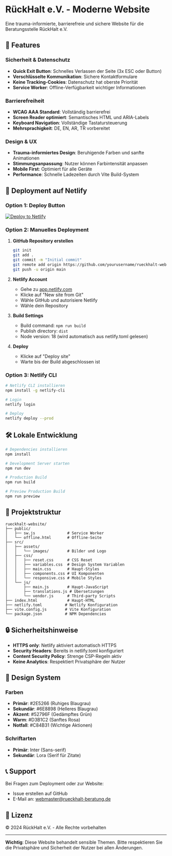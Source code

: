 # RückHalt e.V. - Moderne Website

Eine trauma-informierte, barrierefreie und sichere Website für die Beratungsstelle RückHalt e.V.

## 🎯 Features

### Sicherheit & Datenschutz
- **Quick Exit Button**: Schnelles Verlassen der Seite (3x ESC oder Button)
- **Verschlüsselte Kommunikation**: Sichere Kontaktformulare
- **Keine Tracking-Cookies**: Datenschutz hat oberste Priorität
- **Service Worker**: Offline-Verfügbarkeit wichtiger Informationen

### Barrierefreiheit
- **WCAG AAA Standard**: Vollständig barrierefrei
- **Screen Reader optimiert**: Semantisches HTML und ARIA-Labels
- **Keyboard Navigation**: Vollständige Tastatursteuerung
- **Mehrsprachigkeit**: DE, EN, AR, TR vorbereitet

### Design & UX
- **Trauma-informiertes Design**: Beruhigende Farben und sanfte Animationen
- **Stimmungsanpassung**: Nutzer können Farbintensität anpassen
- **Mobile First**: Optimiert für alle Geräte
- **Performance**: Schnelle Ladezeiten durch Vite Build-System

## 🚀 Deployment auf Netlify

### Option 1: Deploy Button
[![Deploy to Netlify](https://www.netlify.com/img/deploy/button.svg)](https://app.netlify.com/start/deploy?repository=https://github.com/yourusername/rueckhalt-website)

### Option 2: Manuelles Deployment

1. **GitHub Repository erstellen**
   ```bash
   git init
   git add .
   git commit -m "Initial commit"
   git remote add origin https://github.com/yourusername/rueckhalt-website.git
   git push -u origin main
   ```

2. **Netlify Account**
   - Gehe zu [app.netlify.com](https://app.netlify.com)
   - Klicke auf "New site from Git"
   - Wähle GitHub und autorisiere Netlify
   - Wähle dein Repository

3. **Build Settings**
   - Build command: `npm run build`
   - Publish directory: `dist`
   - Node version: 18 (wird automatisch aus netlify.toml gelesen)

4. **Deploy**
   - Klicke auf "Deploy site"
   - Warte bis der Build abgeschlossen ist

### Option 3: Netlify CLI

```bash
# Netlify CLI installieren
npm install -g netlify-cli

# Login
netlify login

# Deploy
netlify deploy --prod
```

## 🛠️ Lokale Entwicklung

```bash
# Dependencies installieren
npm install

# Development Server starten
npm run dev

# Production Build
npm run build

# Preview Production Build
npm run preview
```

## 📁 Projektstruktur

```
rueckhalt-website/
├── public/
│   ├── sw.js              # Service Worker
│   └── offline.html       # Offline-Seite
├── src/
│   ├── assets/
│   │   └── images/        # Bilder und Logo
│   ├── css/
│   │   ├── reset.css      # CSS Reset
│   │   ├── variables.css  # Design System Variablen
│   │   ├── main.css       # Haupt-Styles
│   │   ├── components.css # UI Komponenten
│   │   └── responsive.css # Mobile Styles
│   └── js/
│       ├── main.js        # Haupt-JavaScript
│       ├── translations.js # Übersetzungen
│       └── vendor.js      # Third-party Scripts
├── index.html             # Haupt-HTML
├── netlify.toml          # Netlify Konfiguration
├── vite.config.js        # Vite Konfiguration
└── package.json          # NPM Dependencies
```

## 🔒 Sicherheitshinweise

- **HTTPS only**: Netlify aktiviert automatisch HTTPS
- **Security Headers**: Bereits in netlify.toml konfiguriert
- **Content Security Policy**: Strenge CSP-Regeln aktiv
- **Keine Analytics**: Respektiert Privatsphäre der Nutzer

## 🎨 Design System

### Farben
- **Primär**: #2E5266 (Ruhiges Blaugrau)
- **Sekundär**: #6E8898 (Helleres Blaugrau)
- **Akzent**: #52796F (Gedämpftes Grün)
- **Warm**: #D3B1C2 (Sanftes Rosa)
- **Notfall**: #C84B31 (Wichtige Aktionen)

### Schriftarten
- **Primär**: Inter (Sans-serif)
- **Sekundär**: Lora (Serif für Zitate)

## 📞 Support

Bei Fragen zum Deployment oder zur Website:
- Issue erstellen auf GitHub
- E-Mail an: webmaster@rueckhalt-beratung.de

## 📄 Lizenz

© 2024 RückHalt e.V. - Alle Rechte vorbehalten

---

**Wichtig**: Diese Website behandelt sensible Themen. Bitte respektieren Sie die Privatsphäre und Sicherheit der Nutzer bei allen Änderungen.